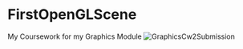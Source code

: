 # FirstOpenGLScene
My Coursework for my Graphics Module
![GraphicsCw2Submission](https://user-images.githubusercontent.com/35415676/148678774-1b9f2fba-1831-4b2f-a34c-3996d9ce2b3f.gif)

